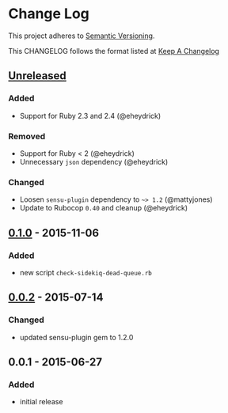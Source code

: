 # Change Log
This project adheres to [Semantic Versioning](http://semver.org/).

This CHANGELOG follows the format listed at [Keep A Changelog](http://keepachangelog.com/)

## [Unreleased]
### Added
- Support for Ruby 2.3 and 2.4 (@eheydrick)

### Removed
- Support for Ruby < 2 (@eheydrick)
- Unnecessary `json` dependency (@eheydrick)

### Changed
- Loosen `sensu-plugin` dependency to `~> 1.2` (@mattyjones)
- Update to Rubocop `0.40` and cleanup (@eheydrick)

## [0.1.0] - 2015-11-06
### Added
- new script `check-sidekiq-dead-queue.rb`

## [0.0.2] - 2015-07-14
### Changed
- updated sensu-plugin gem to 1.2.0

## 0.0.1 - 2015-06-27
### Added
- initial release

[Unreleased]: https://github.com/sensu-plugins/sensu-plugins-sidekiq/compare/0.1.0...HEAD
[0.1.0]: https://github.com/sensu-plugins/sensu-plugins-sidekiq/compare/0.0.2...0.1.0
[0.0.2]: https://github.com/sensu-plugins/sensu-plugins-sidekiq/compare/0.0.1...0.0.2
